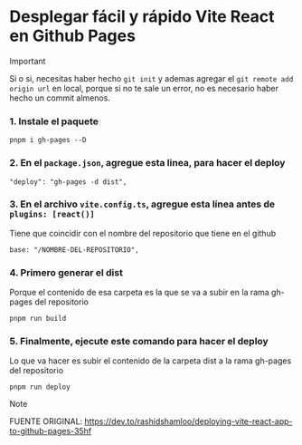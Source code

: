 # Desplegar fácil y rápido Vite React en Github Pages

> [!IMPORTANT]
> Si o si, necesitas haber hecho `git init` y ademas agregar el `git remote add origin url` en local, porque si no te sale un error, no es necesario haber hecho un commit almenos.

### 1. Instale el paquete

```
pnpm i gh-pages --D
```

### 2. En el `package.json`, agregue esta linea, para hacer el deploy

```
"deploy": "gh-pages -d dist",
```

### 3. En el archivo `vite.config.ts`, agregue esta línea antes de `plugins: [react()]`

Tiene que coincidir con el nombre del repositorio que tiene en el github

```
base: "/NOMBRE-DEL-REPOSITORIO",
```

### 4. Primero generar el dist

Porque el contenido de esa carpeta es la que se va a subir en la rama gh-pages del repositorio

```
pnpm run build
```

### 5. Finalmente, ejecute este comando para hacer el deploy

Lo que va hacer es subir el contenido de la carpeta dist a la rama gh-pages del repositorio

```
pnpm run deploy
```

> [!NOTE]
> FUENTE ORIGINAL: https://dev.to/rashidshamloo/deploying-vite-react-app-to-github-pages-35hf
